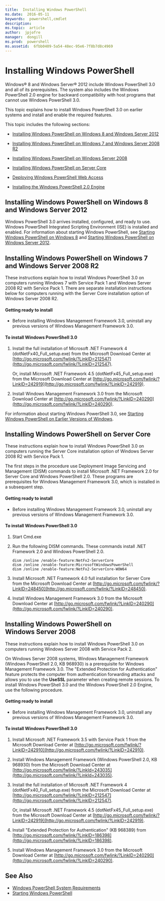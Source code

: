 ```yaml
---
title:  Installing Windows PowerShell
ms.date:  2016-05-11
keywords:  powershell,cmdlet
description:  
ms.topic:  article
author:  jpjofre
manager:  dongill
ms.prod:  powershell
ms.assetid:  6fbb0409-5a54-48ec-95e6-7f8b7d8c4969
---
```


# Installing Windows PowerShell
Windows® 8 and Windows Server® 2012 include Windows PowerShell 3.0 and all of its prerequisites. The system also includes the Windows PowerShell 2.0 engine for backward compatibility with host programs that cannot use Windows PowerShell 3.0.

This topic explains how to install Windows PowerShell 3.0 on earlier systems and install and enable the required features.

This topic includes the following sections:

-   [Installing Windows PowerShell on Windows 8 and Windows Server 2012](Installing-Windows-PowerShell.md#BKMK_InstallingOnWindows8andWindowsServer2012)

-   [Installing Windows PowerShell on Windows 7 and Windows Server 2008 R2](Installing-Windows-PowerShell.md#BKMK_InstallingOnWindows7andWindowsServer2008R2)

-   [Installing Windows PowerShell on Windows Server 2008](Installing-Windows-PowerShell.md#BKMK_InstallingOnWindowsServer2008LH)

-   [Installing Windows PowerShell on Server Core](Installing-Windows-PowerShell.md#BKMK_InstallingOnServerCore)

-   [Deploying Windows PowerShell Web Access](https://technet.microsoft.com/en-us/library/639d0eff-98a3-4124-b52c-26921ebd98b0)

-   [Installing the Windows PowerShell 2.0 Engine](Installing-the-Windows-PowerShell-2.0-Engine.md)

## <a name="BKMK_InstallingOnWindows8andWindowsServer2012"></a>Installing Windows PowerShell on Windows 8 and Windows Server 2012
Windows PowerShell 3.0 arrives installed, configured, and ready to use. Windows PowerShell Integrated Scripting Environment (ISE) is installed and enabled. For information about starting Windows PowerShell, see [Starting Windows PowerShell on Windows 8](https://technet.microsoft.com/en-us/library/d7be1668-8617-4890-ad90-dd9765fbd2c3) and [Starting Windows PowerShell on Windows Server 2012](https://technet.microsoft.com/library/hh831491.aspx#BKMK_powershell).

## <a name="BKMK_InstallingOnWindows7andWindowsServer2008R2"></a>Installing Windows PowerShell on Windows 7 and Windows Server 2008 R2
These instructions explain how to install Windows PowerShell 3.0 on computers running Windows 7 with Service Pack 1 and Windows Server 2008 R2 with Service Pack 1. There are separate installation instructions below for computers running with the Server Core installation option of Windows Server 2008 R2.

#### Getting ready to install

-   Before installing Windows Management Framework 3.0, uninstall any previous versions of Windows Management Framework 3.0.

#### To install Windows PowerShell 3.0

1.  Install the full installation of Microsoft .NET Framework 4 (dotNetFx40_Full_setup.exe) from the Microsoft Download Center at [http://go.microsoft.com/fwlink/?LinkID=212547](http://go.microsoft.com/fwlink/?LinkID=212547).

    Or, install Microsoft .NET Framework 4.5 (dotNetFx45_Full_setup.exe) from the Microsoft Download Center at [http://go.microsoft.com/fwlink/?LinkID=242919](http://go.microsoft.com/fwlink/?LinkID=242919).

2.  Install Windows Management Framework 3.0 from the Microsoft Download Center at [http://go.microsoft.com/fwlink/?LinkID=240290](http://go.microsoft.com/fwlink/?LinkID=240290).

For information about starting Windows PowerShell 3.0, see [Starting Windows PowerShell on Earlier Versions of Windows](Starting-Windows-PowerShell-on-Earlier-Versions-of-Windows.md).

## <a name="BKMK_InstallingOnServerCore"></a>Installing Windows PowerShell on Server Core
These instructions explain how to install Windows PowerShell 3.0 on computers running the Server Core installation option of Windows Server 2008 R2 with Service Pack 1.

The first steps in the procedure use Deployment Image Servicing and Management (DISM) commands to install Microsoft .NET Framework 2.0 for Server Core and Windows PowerShell 2.0. These programs are prerequisites for Windows Management Framework 3.0, which is installed in a subsequent step.

#### Getting ready to install

-   Before installing Windows Management Framework 3.0, uninstall any previous versions of Windows Management Framework 3.0.

#### To install Windows PowerShell 3.0

1.  Start Cmd.exe

2.  Run the following DISM commands. These commands install .NET Framework 2.0 and Windows PowerShell 2.0.

    ```
    dism /online /enable-feature:NetFx2-ServerCore
    dism /online /enable-feature:MicrosoftWindowsPowerShell
    dism /online /enable-feature:NetFx2-ServerCore-WOW64
    ```

3.  Install Microsoft .NET Framework 4.0 full installation for Server Core from the Microsoft Download Center at [http://go.microsoft.com/fwlink/?LinkID=248450](http://go.microsoft.com/fwlink/?LinkID=248450).

4.  Install Windows Management Framework 3.0 from the Microsoft Download Center at [http://go.microsoft.com/fwlink/?LinkID=240290](http://go.microsoft.com/fwlink/?LinkID=240290).

## <a name="BKMK_InstallingOnWindowsServer2008LH"></a>Installing Windows PowerShell on Windows Server 2008
These instructions explain how to install Windows PowerShell 3.0 on computers running Windows Server 2008 with Service Pack 2.

On Windows Server 2008 systems, Windows Management Framework (Windows PowerShell 2.0, KB 968930) is a prerequisite for Windows Management Framework 3.0. The "Extended Protection for Authentication" feature protects the computer from authentication forwarding attacks and allows you to use the **UseSSL** parameter when creating remote sessions. To install Windows PowerShell 3.0 and the Windows PowerShell 2.0 Engine, use the following procedure.

#### Getting ready to install

-   Before installing Windows Management Framework 3.0, uninstall any previous versions of Windows Management Framework 3.0.

#### To install Windows PowerShell 3.0

1.  Install Microsoft .NET Framework 3.5 with Service Pack 1 from the Microsoft Download Center at [http://go.microsoft.com/fwlink/?LinkID=242910](http://go.microsoft.com/fwlink/?LinkID=242910).

2.  Install Windows Management Framework (Windows PowerShell 2.0, KB 968930) from the Microsoft Download Center at [http://go.microsoft.com/fwlink/?LinkId=243035](http://go.microsoft.com/fwlink/?LinkId=243035).

3.  Install the full installation of Microsoft .NET Framework 4 (dotNetFx40_Full_setup.exe) from the Microsoft Download Center at [http://go.microsoft.com/fwlink/?LinkID=212547](http://go.microsoft.com/fwlink/?LinkID=212547).

    Or, install Microsoft .NET Framework 4.5 (dotNetFx45_Full_setup.exe) from the Microsoft Download Center at [http://go.microsoft.com/fwlink/?LinkID=242919](http://go.microsoft.com/fwlink/?LinkID=242919).

4.  Install "Extended Protection for Authentication" (KB 968389) from [http://go.microsoft.com/fwlink/?LinkID=186398](http://go.microsoft.com/fwlink/?LinkID=186398).

5.  Install Windows Management Framework 3.0 from the Microsoft Download Center at [http://go.microsoft.com/fwlink/?LinkID=240290](http://go.microsoft.com/fwlink/?LinkID=240290).

## See Also
- [Windows PowerShell System Requirements](Windows-PowerShell-System-Requirements.md)
- [Starting Windows PowerShell](https://technet.microsoft.com/en-us/library/8ec8c2d7-8e7c-4722-a3d2-498fe5739a8e)
